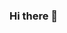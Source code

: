 ### Hi there 👋

<!--
**jackrobert916/jackrobert916** is a ✨ _special_ ✨ repository because its `README.md` (this file) appears on your GitHub profile.

@@ -12,15 +12,22 @@ I´m jackrobert
  [PhpStorm](https://img.shields.io/badge/-PhpStorm%20IDEA-black?style=flat-square&logo=phpstorm)
  [Postman](https://img.shields.io/badge/Postman-black?style=flat-square&logo=postman)

  [React](https://img.shields.io/badge/-React-3b2e5a?style=square&logo=react)
  [Linux](https://img.shields.io/badge/Linux-black?style=flat-square&logo=linux)
  ![Apache2](https://img.shields.io/badge/Apache2-black?style=flat-square&logo=apache)
  ![PHP](https://img.shields.io/badge/PHP-black?style=flat-square&logo=php)
  ![OpenSSL](https://img.shields.io/badge/OpenSSL-black?style=flat-square&logo=openssl)
  ![MySQL](https://img.shields.io/badge/-MySQL-black?style=flat-square&logo=mysCancel changesql)
  ![MariaDB](https://img.shields.io/badge/MariaDB-black?style=flat-square&logo=mariadb)
  ![PostgreSQL](https://img.shields.io/badge/-PostgreSQL-black?style=square&logo=postgresql)
  ![Amazon AWS](https://img.shields.io/badge/Amazon%20AWS-black?style=square&logo=amazon-aws)

  ![Laravel](https://img.shields.io/badge/Laravel-white?style=square&logo=laravel)
  ![Drupal](https://img.shields.io/badge/Drupal-blue?style=square&logo=drupal)
  ![WordPress](https://img.shields.io/badge/WordPress-black?style=square&logo=wordpress)

  ![React](https://img.shields.io/badge/-React-3b2e5a?style=square&logo=react)
  ![Vue](https://img.shields.io/badge/-Vuejs-white?style=square&logo=Vue.js)
  ![JavaScript](https://img.shields.io/badge/-JavaScript-3b2e5a?style=square&logo=JavaScript)


## ⚡ GitHub Stats

